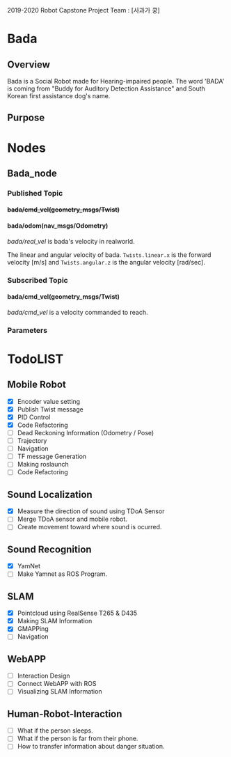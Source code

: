 2019-2020 Robot Capstone Project Team : [사과가 쿵]


# Bada
## Overview

Bada is a Social Robot made for Hearing-impaired people.
The word 'BADA' is coming from "Buddy for Auditory Detection Assistance" and South Korean first assistance dog's name.

## Purpose

# Nodes

## Bada_node

### Published Topic

#### ~~bada/cmd_vel(geometry_msgs/Twist)~~
#### bada/odom(nav_msgs/Odometry)

_bada/real_vel_ is bada's velocity in realworld. 

The linear and angular velocity of bada. `Twists.linear.x` is the forward velocity [m/s] and `Twists.angular.z` is the angular velocity [rad/sec]. 

### Subscribed Topic

#### bada/cmd_vel(geometry_msgs/Twist)

_bada/cmd_vel_ is a velocity commanded to reach.


### Parameters


# TodoLIST

## Mobile Robot 
 - [x] Encoder value setting
 - [x] Publish Twist message
 - [x] PID Control
 - [x] Code Refactoring 
 - [ ] Dead Reckoning Information (Odometry / Pose)
 - [ ] Trajectory 
 - [ ] Navigation
 - [ ] TF message Generation
 - [ ] Making roslaunch
 - [ ] Code Refactoring
 
## Sound Localization
 - [x] Measure the direction of sound using TDoA Sensor
 - [ ] Merge TDoA sensor and mobile robot.
 - [ ] Create movement toward where sound is ocurred.
 
## Sound Recognition
 - [x] YamNet 
 - [ ] Make Yamnet as ROS Program.
 
## SLAM 
 - [x] Pointcloud using RealSense T265 & D435 
 - [x] Making SLAM Information
 - [x] GMAPPing 
 - [ ] Navigation
 
## WebAPP
 - [ ] Interaction Design
 - [ ] Connect WebAPP with ROS 
 - [ ] Visualizing SLAM Information
 
 ## Human-Robot-Interaction
 - [ ] What if the person sleeps.
 - [ ] What if the person is far from their phone.
 - [ ] How to transfer information about danger situation.
